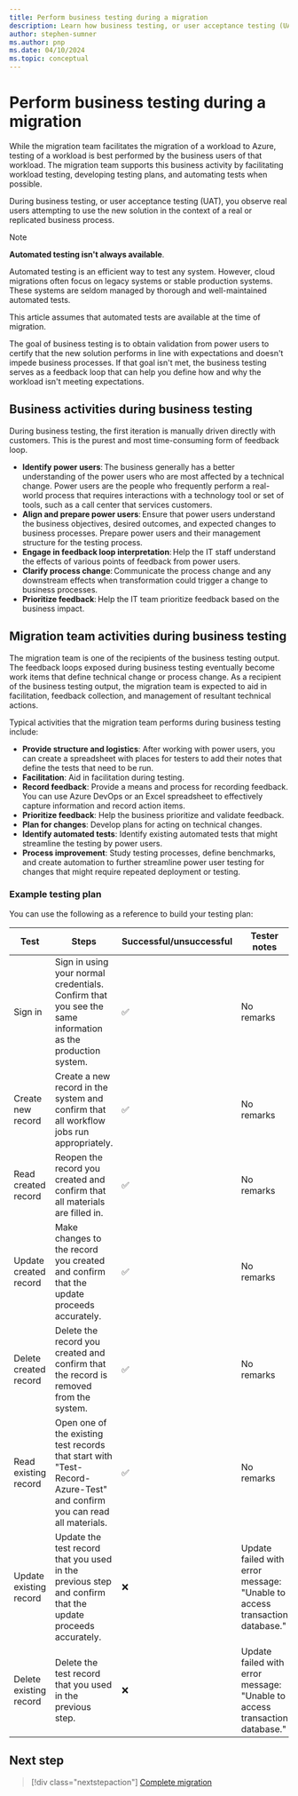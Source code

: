 ```yaml
---
title: Perform business testing during a migration
description: Learn how business testing, or user acceptance testing (UAT), is used to validate that solution performance is in line with expectations.
author: stephen-sumner
ms.author: pnp
ms.date: 04/10/2024
ms.topic: conceptual
---
```


# Perform business testing during a migration

While the migration team facilitates the migration of a workload to Azure, testing of a workload is best performed by the business users of that workload. The migration team supports this business activity by facilitating workload testing, developing testing plans, and automating tests when possible.

During business testing, or user acceptance testing (UAT), you observe real users attempting to use the new solution in the context of a real or replicated business process.

> [!NOTE]
> **Automated testing isn't always available**.
>
> Automated testing is an efficient way to test any system. However, cloud migrations often focus on legacy systems or stable production systems. These systems are seldom managed by thorough and well-maintained automated tests.
>
> This article assumes that automated tests are available at the time of migration.

The goal of business testing is to obtain validation from power users to certify that the new solution performs in line with expectations and doesn't impede business processes. If that goal isn't met, the business testing serves as a feedback loop that can help you define how and why the workload isn't meeting expectations.

## Business activities during business testing

During business testing, the first iteration is manually driven directly with customers. This is the purest and most time-consuming form of feedback loop.

- **Identify power users**: The business generally has a better understanding of the power users who are most affected by a technical change. Power users are the people who frequently perform a real-world process that requires interactions with a technology tool or set of tools, such as a call center that services customers.
- **Align and prepare power users**: Ensure that power users understand the business objectives, desired outcomes, and expected changes to business processes. Prepare power users and their management structure for the testing process.
- **Engage in feedback loop interpretation**: Help the IT staff understand the effects of various points of feedback from power users.
- **Clarify process change**: Communicate the process change and any downstream effects when transformation could trigger a change to business processes.
- **Prioritize feedback**: Help the IT team prioritize feedback based on the business impact.

## Migration team activities during business testing

The migration team is one of the recipients of the business testing output. The feedback loops exposed during business testing eventually become work items that define technical change or process change. As a recipient of the business testing output, the migration team is expected to aid in facilitation, feedback collection, and management of resultant technical actions.

Typical activities that the migration team performs during business testing include:

- **Provide structure and logistics**: After working with power users, you can create a spreadsheet with places for testers to add their notes that define the tests that need to be run.
- **Facilitation**: Aid in facilitation during testing.
- **Record feedback**: Provide a means and process for recording feedback. You can use Azure DevOps or an Excel spreadsheet to effectively capture information and record action items.
- **Prioritize feedback**: Help the business prioritize and validate feedback.
- **Plan for changes**: Develop plans for acting on technical changes.
- **Identify automated tests**: Identify existing automated tests that might streamline the testing by power users.
- **Process improvement**: Study testing processes, define benchmarks, and create automation to further streamline power user testing for changes that might require repeated deployment or testing.

### Example testing plan

You can use the following as a reference to build your testing plan:

|Test|Steps|Successful/unsuccessful|Tester notes|
|---|---|---|---|
|Sign in|Sign in using your normal credentials. Confirm that you see the same information as the production system.|&#x2705;|No remarks|
|Create new record|Create a new record in the system and confirm that all workflow jobs run appropriately.|&#x2705;|No remarks|
|Read created record|Reopen the record you created and confirm that all materials are filled in.|&#x2705;|No remarks|
|Update created record|Make changes to the record you created and confirm that the update proceeds accurately.|&#x2705;|No remarks|
|Delete created record|Delete the record you created and confirm that the record is removed from the system.|&#x2705;|No remarks|
|Read existing record|Open one of the existing test records that start with "Test-Record-Azure-Test" and confirm you can read all materials.|&#x2705;|No remarks|
|Update existing record|Update the test record that you used in the previous step and confirm that the update proceeds accurately.|&#x274C;|Update failed with error message: "Unable to access transaction database." |
|Delete existing record|Delete the test record that you used in the previous step.|&#x274C;|Update failed with error message: "Unable to access transaction database." |

## Next step

> [!div class="nextstepaction"]
> [Complete migration](./complete-migration.md)
